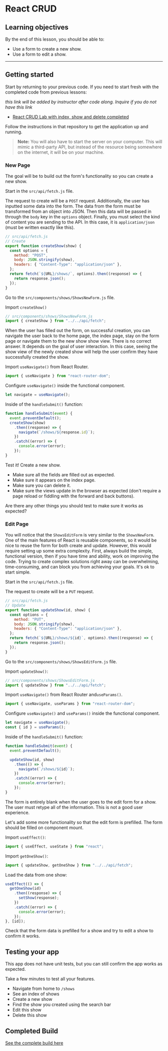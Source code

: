 # React CRUD

## Learning objectives

By the end of this lesson, you should be able to:

- Use a form to create a new show.
- Use a form to edit a show.

---

## Getting started

Start by returning to your previous code. If you need to start fresh with the completed code from previous lessons:

_this link will be added by instructor after code along. Inquire if you do not have this link_
- [React CRUD Lab with index, show and delete completed]()

Follow the instructions in that repository to get the application up and running.

> **Note:** You will also have to start the server on your computer. This will mimic a third-party API, but instead of the resource being somewhere on the internet, it will be on your machine.

### New Page

The goal will be to build out the form's functionality so you can create a new show.

Start in the `src/api/fetch.js` file.

The request to create will be a `POST` request. Additionally, the user has inputted some data into the form. The data from the form must be transformed from an object into JSON. Then this data will be passed in through the `body` key in the `options` object. Finally, you must select the kind of content you are sending to the API. In this case, it is `application/json` (must be written exactly like this).

```js
// src/api/fetch.js
// Create
export function createShow(show) {
  const options = {
    method: "POST",
    body: JSON.stringify(show),
    headers: { "Content-Type": "application/json" },
  };
  return fetch(`${URL}/shows/`, options).then((response) => {
    return response.json();
  });
}
```

Go to the `src/components/shows/ShowsNewForm.js` file.

Import `createShow()`

```js
// src/components/shows/ShowsNewForm.js
import { createShow } from "../../api/fetch";
```

When the user has filled out the form, on successful creation, you can navigate the user back to the home page, the index page, stay on the form page or navigate them to the new show show view. There is no correct answer. It depends on the goal of user interaction. In this case, seeing the show view of the newly created show will help the user confirm they have successfully created the show.

Import `useNavigate()` from React Router.

```js
import { useNavigate } from "react-router-dom";
```

Configure `useNavigate()` inside the functional component.

```js
let navigate = useNavigate();
```

Inside of the `handleSubmit()` function:

```js
function handleSubmit(event) {
  event.preventDefault();
  createShow(show)
    .then((response) => {
      navigate(`/shows/${response.id}`);
    })
    .catch((error) => {
      console.error(error);
    });
}
```

Test it! Create a new show.

- Make sure all the fields are filled out as expected.
- Make sure it appears on the index page.
- Make sure you can delete it.
- Make sure the views update in the browser as expected (don't require a page reload or fiddling with the forward and back buttons).

Are there any other things you should test to make sure it works as expected?

### Edit Page

You will notice that the `ShowsEditForm` is very similar to the `ShowsNewForm`. One of the main features of React is reusable components, so it would be nice to reuse the form for both create and update. However, this would require setting up some extra complexity. First, always build the simple, functional version, then if you have time and ability, work on improving the code. Trying to create complex solutions right away can be overwhelming, time-consuming, and can block you from achieving your goals. It's ok to start simple.

Start in the `src/api/fetch.js` file.

The request to create will be a `PUT` request.

```js
// src/api/fetch.js
// Update
export function updateShow(id, show) {
  const options = {
    method: "PUT",
    body: JSON.stringify(show),
    headers: { "Content-Type": "application/json" },
  };
  return fetch(`${URL}/shows/${id}`, options).then((response) => {
    return response.json();
  });
}
```

Go to the `src/components/shows/ShowsEditForm.js` file.

Import `updateShow()`:

```js
// src/components/shows/ShowsEditForm.js
import { updateShow } from "../../api/fetch";
```

Import `useNavigate()` from React Router and`useParams()`.

```js
import { useNavigate, useParams } from "react-router-dom";
```

Configure `useNavigate()` and `useParams()` inside the functional component.

```js
let navigate = useNavigate();
const { id } = useParams();
```

Inside of the `handleSubmit()` function:

```js
function handleSubmit(event) {
  event.preventDefault();

  updateShow(id, show)
    .then(() => {
      navigate(`/shows/${id}`);
    })
    .catch((error) => {
      console.error(error);
    });
}
```

The form is entirely blank when the user goes to the edit form for a show. The user must retype all of the information. This is not a good user experience.

Let's add some more functionality so that the edit form is prefilled. The form should be filled on component mount.

Import `useEffect()`:

```js
import { useEffect, useState } from "react";
```

Import `getOneShow()`:

```js
import { updateShow, getOneShow } from "../../api/fetch";
```

Load the data from one show:

```js
useEffect(() => {
  getOneShow(id)
    .then((response) => {
      setShow(response);
    })
    .catch((error) => {
      console.error(error);
    });
}, [id]);
```

Check that the form data is prefilled for a show and try to edit a show to confirm it works.

## Testing your app

This app does not have unit tests, but you can still confirm the app works as expected.

Take a few minutes to test all your features.

- Navigate from home to `/shows`
- See an index of shows
- Create a new show
- Find the show you created using the search bar
- Edit this show
- Delete this show

## Completed Build

[See the complete build here](https://github.com/joinpursuit/8-0-react-crud-lab/tree/build-complete)
